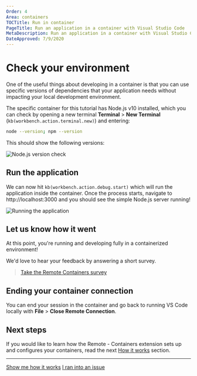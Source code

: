 ```yaml
---
Order: 4
Area: containers
TOCTitle: Run in container
PageTitle: Run an application in a container with Visual Studio Code
MetaDescription: Run an application in a container with Visual Studio Code
DateApproved: 7/9/2020
---
```

# Check your environment

One of the useful things about developing in a container is that you can use specific versions of dependencies that your application needs without impacting your local development environment.

The specific container for this tutorial has Node.js v10 installed, which you can check by opening a new terminal **Terminal** > **New Terminal** (`kb(workbench.action.terminal.new)`) and entering:

```bash
node --version; npm --version
```

This should show the following versions:

![Node.js version check](images/containers/version-check.png)

## Run the application

We can now hit `kb(workbench.action.debug.start)` which will run the application inside the container. Once the process starts, navigate to http://localhost:3000 and you should see the simple Node.js server running!

![Running the application](images/containers/hello-remote-world.png)

## Let us know how it went

At this point, you're running and developing fully in a containerized environment!

We'd love to hear your feedback by answering a short survey.

> <a class="tutorial-install-extension-btn" href="https://www.research.net/r/remoteContainer">Take the Remote Containers survey</a>

## Ending your container connection

You can end your session in the container and go back to running VS Code locally with **File** > **Close Remote Connection**.

## Next steps

If you would like to learn how the Remote - Containers extension sets up and configures your containers, read the next [How it works](/remote-tutorials/containers/how-it-works) section.

----

<a class="tutorial-next-btn" href="/remote-tutorials/containers/how-it-works">Show me how it works</a>
<a class="tutorial-feedback-btn" onclick="reportIssue('remote-tutorials-containers', 'run-in-container')" href="javascript:void(0)">I ran into an issue</a>
